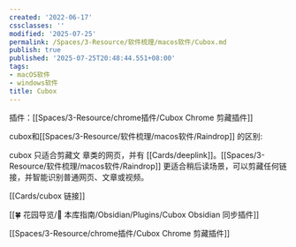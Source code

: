 ```yaml
---
created: '2022-06-17'
cssclasses: ''
modified: '2025-07-25'
permalink: /Spaces/3-Resource/软件梳理/macos软件/Cubox.md
publish: true
published: '2025-07-25T20:48:44.551+08:00'
tags:
- macOS软件
- windows软件
title: Cubox
---
```

插件：[[Spaces/3-Resource/chrome插件/Cubox Chrome 剪藏插件]]

cubox和[[Spaces/3-Resource/软件梳理/macos软件/Raindrop]] 的区别:

cubox 只适合剪藏文
章类的网页，并有 [[Cards/deeplink]]。[[Spaces/3-Resource/软件梳理/macos软件/Raindrop]] 更适合稍后读场景，可以剪藏任何链接，并智能识别普通网页、文章或视频。

[[Cards/cubox 链接]]

[[🍀 花园导览/🧰 本库指南/Obsidian/Plugins/Cubox Obsidian 同步插件]]

[[Spaces/3-Resource/chrome插件/Cubox Chrome 剪藏插件]]
